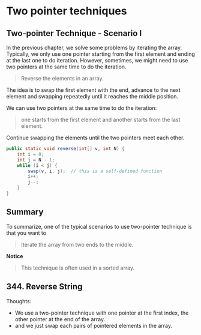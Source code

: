 # Two pointer techniques

##   Two-pointer Technique - Scenario I
In the previous chapter, we solve some problems by iterating the array. Typically, we only use one pointer starting from the first element and ending at the last one to do iteration. However, sometimes, we might need to use two pointers at the same time to do the iteration.

> Reverse the elements in an array.

The idea is to swap the first element with the end, advance to the next element and swapping repeatedly until it reaches the middle position.

We can use two pointers at the same time to do the iteration: 

> one starts from the first element and another starts from the last element. 

Continue swapping the elements until the two pointers meet each other.

``` java
public static void reverse(int[] v, int N) {
    int i = 0;
    int j = N - 1;
    while (i < j) {
        swap(v, i, j);  // this is a self-defined function
        i++;
        j--;
    }
}
```
## Summary
To summarize, one of the typical scenarios to use two-pointer technique is that you want to 

> Iterate the array from two ends to the middle.

**Notice**
> This technique is often used in a sorted array.

## 344. Reverse String
Thoughts: 
- We use a two-pointer technique with one pointer at the first index, the other pointer at the end of the array.
- and we just swap each pairs of pointered elements in the array.

## 
